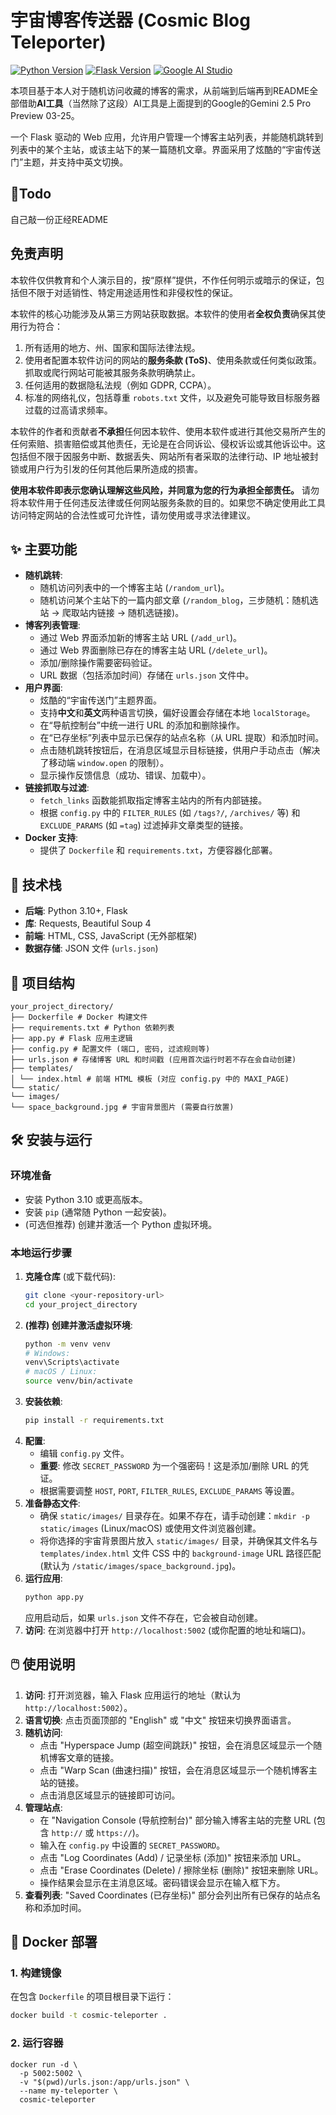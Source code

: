 # 宇宙博客传送器 (Cosmic Blog Teleporter)

[![Python Version](https://img.shields.io/badge/python-3.10+-blue.svg)](https://www.python.org/)
[![Flask Version](https://img.shields.io/badge/flask-2.x%2B-green.svg)](https://flask.palletsprojects.com/)
[![Google AI Studio](https://img.shields.io/badge/Tool-Google_AI_Studio-blue)](https://aistudio.google.com)

本项目基于本人对于随机访问收藏的博客的需求，从前端到后端再到README全部借助**AI工具**（当然除了这段）AI工具是上面提到的Google的Gemini 2.5 Pro Preview 03-25。

一个 Flask 驱动的 Web 应用，允许用户管理一个博客主站列表，并能随机跳转到列表中的某个主站，或该主站下的某一篇随机文章。界面采用了炫酷的“宇宙传送门”主题，并支持中英文切换。
## 📝Todo
自己敲一份正经README

## 免责声明

本软件仅供教育和个人演示目的，按“原样”提供，不作任何明示或暗示的保证，包括但不限于对适销性、特定用途适用性和非侵权性的保证。

本软件的核心功能涉及从第三方网站获取数据。本软件的使用者**全权负责**确保其使用行为符合：

1.  所有适用的地方、州、国家和国际法律法规。
2.  使用者配置本软件访问的网站的**服务条款 (ToS)**、使用条款或任何类似政策。抓取或爬行网站可能被其服务条款明确禁止。
3.  任何适用的数据隐私法规（例如 GDPR, CCPA）。
4.  标准的网络礼仪，包括尊重 `robots.txt` 文件，以及避免可能导致目标服务器过载的过高请求频率。

本软件的作者和贡献者**不承担**任何因本软件、使用本软件或进行其他交易所产生的任何索赔、损害赔偿或其他责任，无论是在合同诉讼、侵权诉讼或其他诉讼中。这包括但不限于因服务中断、数据丢失、网站所有者采取的法律行动、IP 地址被封锁或用户行为引发的任何其他后果所造成的损害。

**使用本软件即表示您确认理解这些风险，并同意为您的行为承担全部责任。** 请勿将本软件用于任何违反法律或任何网站服务条款的目的。如果您不确定使用此工具访问特定网站的合法性或可允许性，请勿使用或寻求法律建议。

## ✨ 主要功能

*   **随机跳转**:
    *   随机访问列表中的一个博客主站 (`/random_url`)。
    *   随机访问某个主站下的一篇内部文章 (`/random_blog`，三步随机：随机选站 -> 爬取站内链接 -> 随机选链接)。
*   **博客列表管理**:
    *   通过 Web 界面添加新的博客主站 URL (`/add_url`)。
    *   通过 Web 界面删除已存在的博客主站 URL (`/delete_url`)。
    *   添加/删除操作需要密码验证。
    *   URL 数据（包括添加时间）存储在 `urls.json` 文件中。
*   **用户界面**:
    *   炫酷的“宇宙传送门”主题界面。
    *   支持**中文**和**英文**两种语言切换，偏好设置会存储在本地 `localStorage`。
    *   在“导航控制台”中统一进行 URL 的添加和删除操作。
    *   在“已存坐标”列表中显示已保存的站点名称（从 URL 提取）和添加时间。
    *   点击随机跳转按钮后，在消息区域显示目标链接，供用户手动点击（解决了移动端 `window.open` 的限制）。
    *   显示操作反馈信息（成功、错误、加载中）。
*   **链接抓取与过滤**:
    *   `fetch_links` 函数能抓取指定博客主站内的所有内部链接。
    *   根据 `config.py` 中的 `FILTER_RULES` (如 `/tags?/`, `/archives/` 等) 和 `EXCLUDE_PARAMS` (如 `=tag`) 过滤掉非文章类型的链接。
*   **Docker 支持**:
    *   提供了 `Dockerfile` 和 `requirements.txt`，方便容器化部署。

## 🚀 技术栈

*   **后端**: Python 3.10+, Flask
*   **库**: Requests, Beautiful Soup 4
*   **前端**: HTML, CSS, JavaScript (无外部框架)
*   **数据存储**: JSON 文件 (`urls.json`)

## 📁 项目结构
```
your_project_directory/
├── Dockerfile # Docker 构建文件
├── requirements.txt # Python 依赖列表
├── app.py # Flask 应用主逻辑
├── config.py # 配置文件 (端口, 密码, 过滤规则等)
├── urls.json # 存储博客 URL 和时间戳 (应用首次运行时若不存在会自动创建)
├── templates/
│ └── index.html # 前端 HTML 模板 (对应 config.py 中的 MAXI_PAGE)
└── static/
└── images/
└── space_background.jpg # 宇宙背景图片 (需要自行放置)
```


## 🛠️ 安装与运行

### 环境准备

*   安装 Python 3.10 或更高版本。
*   安装 `pip` (通常随 Python 一起安装)。
*   (可选但推荐) 创建并激活一个 Python 虚拟环境。

### 本地运行步骤

1.  **克隆仓库** (或下载代码):
    ```bash
    git clone <your-repository-url>
    cd your_project_directory
    ```
2.  **(推荐) 创建并激活虚拟环境**:
    ```bash
    python -m venv venv
    # Windows:
    venv\Scripts\activate
    # macOS / Linux:
    source venv/bin/activate
    ```
3.  **安装依赖**:
    ```bash
    pip install -r requirements.txt
    ```
4.  **配置**:
    *   编辑 `config.py` 文件。
    *   **重要**: 修改 `SECRET_PASSWORD` 为一个强密码！这是添加/删除 URL 的凭证。
    *   根据需要调整 `HOST`, `PORT`, `FILTER_RULES`, `EXCLUDE_PARAMS` 等设置。
5.  **准备静态文件**:
    *   确保 `static/images/` 目录存在。如果不存在，请手动创建：`mkdir -p static/images` (Linux/macOS) 或使用文件浏览器创建。
    *   将你选择的宇宙背景图片放入 `static/images/` 目录，并确保其文件名与 `templates/index.html` 文件 CSS 中的 `background-image` URL 路径匹配 (默认为 `/static/images/space_background.jpg`)。
6.  **运行应用**:
    ```bash
    python app.py
    ```
    应用启动后，如果 `urls.json` 文件不存在，它会被自动创建。
7.  **访问**: 在浏览器中打开 `http://localhost:5002` (或你配置的地址和端口)。

## 🖱️ 使用说明

1.  **访问**: 打开浏览器，输入 Flask 应用运行的地址（默认为 `http://localhost:5002`）。
2.  **语言切换**: 点击页面顶部的 "English" 或 "中文" 按钮来切换界面语言。
3.  **随机访问**:
    *   点击 "Hyperspace Jump (超空间跳跃)" 按钮，会在消息区域显示一个随机博客文章的链接。
    *   点击 "Warp Scan (曲速扫描)" 按钮，会在消息区域显示一个随机博客主站的链接。
    *   点击消息区域显示的链接即可访问。
4.  **管理站点**:
    *   在 "Navigation Console (导航控制台)" 部分输入博客主站的完整 URL (包含 `http://` 或 `https://`)。
    *   输入在 `config.py` 中设置的 `SECRET_PASSWORD`。
    *   点击 "Log Coordinates (Add) / 记录坐标 (添加)" 按钮来添加 URL。
    *   点击 "Erase Coordinates (Delete) / 擦除坐标 (删除)" 按钮来删除 URL。
    *   操作结果会显示在主消息区域。密码错误会显示在输入框下方。
5.  **查看列表**: "Saved Coordinates (已存坐标)" 部分会列出所有已保存的站点名称和添加时间。

## 🐳 Docker 部署

### 1. 构建镜像

在包含 `Dockerfile` 的项目根目录下运行：

```bash
docker build -t cosmic-teleporter .
```
### 2. 运行容器
```
docker run -d \
  -p 5002:5002 \
  -v "$(pwd)/urls.json:/app/urls.json" \
  --name my-teleporter \
  cosmic-teleporter
```
